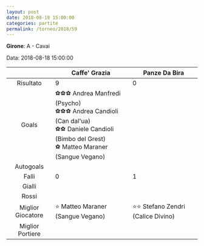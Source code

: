```yaml
---
layout: post
date: 2018-08-18 15:00:00
categories: partite
permalink: /torneo/2018/59
---
```

**Girone**: A - Cavai

Data: 2018-08-18 15:00:00

| | Caffe' Grazia | Panze Da Bira |
|:-----:|-----|-----|
Risultato|9|0
Goals|⚽⚽⚽ Andrea Manfredi (Psycho)<br/>⚽⚽⚽ Andrea Candioli (Can dal'ua)<br/>⚽⚽ Daniele Candioli (Bimbo del Grest)<br/>⚽ Matteo Maraner (Sangue Vegano)|
Autogoals||
Falli|0|1
Gialli||
Rossi||
Miglior Giocatore|⭐ Matteo Maraner (Sangue Vegano)<br/>|⭐⭐ Stefano Zendri (Calice Divino)<br/>
Miglior Portiere||
